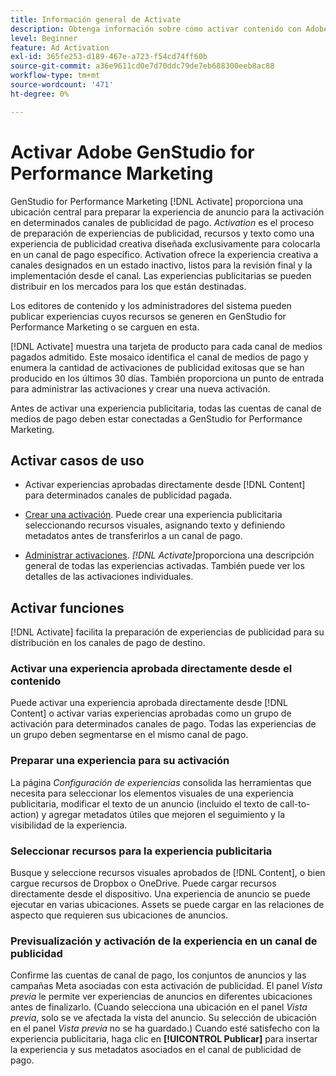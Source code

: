```yaml
---
title: Información general de Activate
description: Obtenga información sobre cómo activar contenido con Adobe Experience Cloud y aplicaciones de terceros.
level: Beginner
feature: Ad Activation
exl-id: 365fe253-d189-467e-a723-f54cd74ff60b
source-git-commit: a36e9611cd0e7d70ddc79de7eb688300eeb8ac88
workflow-type: tm+mt
source-wordcount: '471'
ht-degree: 0%

---
```


# Activar Adobe GenStudio for Performance Marketing

GenStudio for Performance Marketing [!DNL Activate] proporciona una ubicación central para preparar la experiencia de anuncio para la activación en determinados canales de publicidad de pago. _Activation_ es el proceso de preparación de experiencias de publicidad, recursos y texto como una experiencia de publicidad creativa diseñada exclusivamente para colocarla en un canal de pago específico. Activation ofrece la experiencia creativa a canales designados en un estado inactivo, listos para la revisión final y la implementación desde el canal. Las experiencias publicitarias se pueden distribuir en los mercados para los que están destinadas.

Los editores de contenido y los administradores del sistema pueden publicar experiencias cuyos recursos se generen en GenStudio for Performance Marketing o se carguen en esta.

[!DNL Activate] muestra una tarjeta de producto para cada canal de medios pagados admitido. Este mosaico identifica el canal de medios de pago y enumera la cantidad de activaciones de publicidad exitosas que se han producido en los últimos 30 días. También proporciona un punto de entrada para administrar las activaciones y crear una nueva activación.

Antes de activar una experiencia publicitaria, todas las cuentas de canal de medios de pago deben estar conectadas a GenStudio for Performance Marketing.

## Activar casos de uso

* Activar experiencias aprobadas directamente desde [!DNL Content] para determinados canales de publicidad pagada.

* [Crear una activación](create-activation.md). Puede crear una experiencia publicitaria seleccionando recursos visuales, asignando texto y definiendo metadatos antes de transferirlos a un canal de pago.

* [Administrar activaciones](manage-activations.md). _[!DNL Activate]_&#x200B;proporciona una descripción general de todas las experiencias activadas. También puede ver los detalles de las activaciones individuales.

## Activar funciones

[!DNL Activate] facilita la preparación de experiencias de publicidad para su distribución en los canales de pago de destino.

### Activar una experiencia aprobada directamente desde el contenido

Puede activar una experiencia aprobada directamente desde [!DNL Content] o activar varias experiencias aprobadas como un grupo de activación para determinados canales de pago. Todas las experiencias de un grupo deben segmentarse en el mismo canal de pago.

### Preparar una experiencia para su activación

La página _Configuración de experiencias_ consolida las herramientas que necesita para seleccionar los elementos visuales de una experiencia publicitaria, modificar el texto de un anuncio (incluido el texto de call-to-action) y agregar metadatos útiles que mejoren el seguimiento y la visibilidad de la experiencia.

### Seleccionar recursos para la experiencia publicitaria

Busque y seleccione recursos visuales aprobados de [!DNL Content], o bien cargue recursos de Dropbox o OneDrive. Puede cargar recursos directamente desde el dispositivo. Una experiencia de anuncio se puede ejecutar en varias ubicaciones. Assets se puede cargar en las relaciones de aspecto que requieren sus ubicaciones de anuncios.

### Previsualización y activación de la experiencia en un canal de publicidad

Confirme las cuentas de canal de pago, los conjuntos de anuncios y las campañas Meta asociadas con esta activación de publicidad. El panel _Vista previa_ le permite ver experiencias de anuncios en diferentes ubicaciones antes de finalizarlo. (Cuando selecciona una ubicación en el panel _Vista previa_, solo se ve afectada la vista del anuncio. Su selección de ubicación en el panel _Vista previa_ no se ha guardado.) Cuando esté satisfecho con la experiencia publicitaria, haga clic en **[!UICONTROL Publicar]** para insertar la experiencia y sus metadatos asociados en el canal de publicidad de pago.
